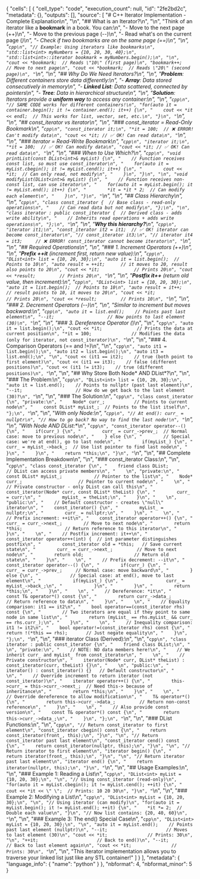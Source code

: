 {
 "cells": [
  {
   "cell_type": "code",
   "execution_count": null,
   "id": "2fe2bd2c",
   "metadata": {},
   "outputs": [],
   "source": [
    "# C++ Iterator Implementation - Complete Explanation\n",
    "\n",
    "## What is an Iterator?\n",
    "\n",
    "Think of an iterator like a **bookmark** in a book. You can:\n",
    "- Move to the next page (++)\n",
    "- Move to the previous page (--)\n",
    "- Read what's on the current page (*)\n",
    "- Check if two bookmarks are on the same page (==)\n",
    "\n",
    "```cpp\n",
    "// Example: Using iterators like bookmarks\n",
    "std::list<int> myNumbers = {10, 20, 30, 40};\n",
    "std::list<int>::iterator bookmark = myNumbers.begin();\n",
    "\n",
    "cout << *bookmark;  // Reads \"10\" (first page)\n",
    "bookmark++;         // Move to next page\n",
    "cout << *bookmark;  // Reads \"20\" (second page)\n",
    "```\n",
    "\n",
    "## Why Do We Need Iterators?\n",
    "\n",
    "**Problem**: Different containers store data differently:\n",
    "- **Array**: Data stored consecutively in memory\n",
    "- **Linked List**: Data scattered, connected by pointers\n",
    "- **Tree**: Data in hierarchical structure\n",
    "\n",
    "**Solution**: Iterators provide a **uniform way** to access any container:\n",
    "\n",
    "```cpp\n",
    "// SAME CODE works for different containers!\n",
    "for(auto it = container.begin(); it != container.end(); it++) {\n",
    "    cout << *it << endl;  // This works for list, vector, set, etc.\n",
    "}\n",
    "```\n",
    "\n",
    "## const_iterator vs iterator\n",
    "\n",
    "### const_iterator = Read-Only Bookmark\n",
    "```cpp\n",
    "const_iterator it;\n",
    "*it = 100;  // ❌ ERROR! Can't modify data\n",
    "cout << *it; // ✅ OK! Can read data\n",
    "```\n",
    "\n",
    "### iterator = Read-Write Bookmark\n",
    "```cpp\n",
    "iterator it;\n",
    "*it = 100;  // ✅ OK! Can modify data\n",
    "cout << *it; // ✅ OK! Can read data\n",
    "```\n",
    "\n",
    "### When to Use Which?\n",
    "```cpp\n",
    "void printList(const DList<int>& myList) {\n",
    "    // Function receives const list, so must use const_iterator\n",
    "    for(auto it = myList.cbegin(); it != myList.cend(); it++) {\n",
    "        cout << *it;  // Can only read, not modify\n",
    "    }\n",
    "}\n",
    "\n",
    "void modifyList(DList<int>& myList) {\n",
    "    // Function receives non-const list, can use iterator\n",
    "    for(auto it = myList.begin(); it != myList.end(); it++) {\n",
    "        *it = *it * 2;  // Can modify each element\n",
    "    }\n",
    "}\n",
    "```\n",
    "\n",
    "## Class Hierarchy\n",
    "\n",
    "```cpp\n",
    "class const_iterator {  // Base class - read-only operations\n",
    "    // Can read data but not modify\n",
    "};\n",
    "\n",
    "class iterator : public const_iterator {  // Derived class - adds write ability\n",
    "    // Inherits read operations + adds write operations\n",
    "};\n",
    "```\n",
    "\n",
    "**Why this hierarchy?**\n",
    "```cpp\n",
    "iterator it1;\n",
    "const_iterator it2 = it1;  // ✅ OK! iterator can become const_iterator\n",
    "// const_iterator it3;\n",
    "// iterator it4 = it3;     // ❌ ERROR! const_iterator cannot become iterator\n",
    "```\n",
    "\n",
    "## Required Operations\n",
    "\n",
    "### 1. Increment Operators (++)\n",
    "\n",
    "**Prefix ++it** (increment first, return new value):\n",
    "```cpp\n",
    "DList<int> list = {10, 20, 30};\n",
    "auto it = list.begin();  // Points to 10\n",
    "auto result = ++it;      // it moves to 20, result also points to 20\n",
    "cout << *it;             // Prints 20\n",
    "cout << *result;         // Prints 20\n",
    "```\n",
    "\n",
    "**Postfix it++** (return old value, then increment):\n",
    "```cpp\n",
    "DList<int> list = {10, 20, 30};\n",
    "auto it = list.begin();  // Points to 10\n",
    "auto result = it++;      // result points to 10, it moves to 20\n",
    "cout << *it;             // Prints 20\n",
    "cout << *result;         // Prints 10\n",
    "```\n",
    "\n",
    "### 2. Decrement Operators (--)\n",
    "\n",
    "Similar to increment but moves backward:\n",
    "```cpp\n",
    "auto it = list.end();    // Points past last element\n",
    "--it;                    // Now points to last element (30)\n",
    "```\n",
    "\n",
    "### 3. Dereference Operator (*)\n",
    "\n",
    "```cpp\n",
    "auto it = list.begin();\n",
    "cout << *it;             // Prints the data at current position\n",
    "*it = 100;               // Modifies the data (only for iterator, not const_iterator)\n",
    "```\n",
    "\n",
    "### 4. Comparison Operators (== and !=)\n",
    "\n",
    "```cpp\n",
    "auto it1 = list.begin();\n",
    "auto it2 = list.begin();\n",
    "auto it3 = list.end();\n",
    "\n",
    "cout << (it1 == it2);    // true (both point to first element)\n",
    "cout << (it1 == it3);    // false (different positions)\n",
    "cout << (it1 != it3);    // true (different positions)\n",
    "```\n",
    "\n",
    "## Why Store Both Node* AND DList*?\n",
    "\n",
    "### The Problem:\n",
    "```cpp\n",
    "DList<int> list = {10, 20, 30};\n",
    "auto it = list.end();    // Points to nullptr (past last element)\n",
    "--it;                    // How do we get back to the last element (30)?\n",
    "```\n",
    "\n",
    "### The Solution:\n",
    "```cpp\n",
    "class const_iterator {\n",
    "private:\n",
    "    Node* curr_;           // Points to current node\n",
    "    const DList* myList_;  // Points to the list itself\n",
    "};\n",
    "```\n",
    "\n",
    "**With only Node*:**\n",
    "```cpp\n",
    "// At end(): curr_ = nullptr\n",
    "// How to go back? No way to find the last node!\n",
    "```\n",
    "\n",
    "**With Node* AND DList*:**\n",
    "```cpp\n",
    "const_iterator operator--() {\n",
    "    if(curr_) {\n",
    "        curr_ = curr_->prev_;  // Normal case: move to previous node\n",
    "    } else {\n",
    "        // Special case: we're at end(), go to last node\n",
    "        if(myList_) {\n",
    "            curr_ = myList_->back_;  // Use list pointer to find last node\n",
    "        }\n",
    "    }\n",
    "    return *this;\n",
    "}\n",
    "```\n",
    "\n",
    "## Complete Implementation Breakdown\n",
    "\n",
    "### const_iterator Class:\n",
    "\n",
    "```cpp\n",
    "class const_iterator {\n",
    "    friend class DList;              // DList can access private members\n",
    "    \n",
    "private:\n",
    "    const DList* myList_;            // Pointer to the list\n",
    "    Node* curr_;                     // Pointer to current node\n",
    "    \n",
    "    // Private constructor - only DList can call this\n",
    "    const_iterator(Node* curr, const DList* theList) {\n",
    "        curr_ = curr;\n",
    "        myList_ = theList;\n",
    "    }\n",
    "    \n",
    "public:\n",
    "    // Default constructor - creates \"null\" iterator\n",
    "    const_iterator() {\n",
    "        myList_ = nullptr;\n",
    "        curr_ = nullptr;\n",
    "    }\n",
    "    \n",
    "    // Prefix increment: ++it\n",
    "    const_iterator operator++() {\n",
    "        curr_ = curr_->next_;        // Move to next node\n",
    "        return *this;                // Return reference to this iterator\n",
    "    }\n",
    "    \n",
    "    // Postfix increment: it++\n",
    "    const_iterator operator++(int) {  // int parameter distinguishes postfix\n",
    "        const_iterator old = *this;   // Save current state\n",
    "        curr_ = curr_->next_;         // Move to next node\n",
    "        return old;                   // Return old state\n",
    "    }\n",
    "    \n",
    "    // Prefix decrement: --it\n",
    "    const_iterator operator--() {\n",
    "        if(curr_) {\n",
    "            curr_ = curr_->prev_;     // Normal case: move backward\n",
    "        } else {\n",
    "            // Special case: at end(), move to last element\n",
    "            if(myList_) {\n",
    "                curr_ = myList_->back_;\n",
    "            }\n",
    "        }\n",
    "        return *this;\n",
    "    }\n",
    "    \n",
    "    // Dereference: *it\n",
    "    const T& operator*() const {\n",
    "        return curr_->data_;          // Return reference to data\n",
    "    }\n",
    "    \n",
    "    // Equality comparison: it1 == it2\n",
    "    bool operator==(const_iterator rhs) const {\n",
    "        // Two iterators are equal if they point to same node in same list\n",
    "        return (myList_ == rhs.myList_ && curr_ == rhs.curr_);\n",
    "    }\n",
    "    \n",
    "    // Inequality comparison: it1 != it2\n",
    "    bool operator!=(const_iterator rhs) const {\n",
    "        return !(*this == rhs);       // Just negate equality\n",
    "    }\n",
    "};\n",
    "```\n",
    "\n",
    "### iterator Class (Derived):\n",
    "\n",
    "```cpp\n",
    "class iterator : public const_iterator {\n",
    "    friend class DList;\n",
    "    \n",
    "private:\n",
    "    // NOTE: NO data members here!\n",
    "    // We inherit curr_ and myList_ from const_iterator\n",
    "    \n",
    "    // Private constructor\n",
    "    iterator(Node* curr, DList* theList) : const_iterator(curr, theList) {}\n",
    "    \n",
    "public:\n",
    "    iterator() : const_iterator() {}   // Default constructor\n",
    "    \n",
    "    // Override increment to return iterator (not const_iterator)\n",
    "    iterator operator++() {\n",
    "        this->curr_ = this->curr_->next_;  // Need this-> because of inheritance\n",
    "        return *this;\n",
    "    }\n",
    "    \n",
    "    // Override dereference to allow modification\n",
    "    T& operator*() {\n",
    "        return this->curr_->data_;         // Return non-const reference\n",
    "    }\n",
    "    \n",
    "    // Also provide const version\n",
    "    const T& operator*() const {\n",
    "        return this->curr_->data_;\n",
    "    }\n",
    "};\n",
    "```\n",
    "\n",
    "### DList Functions:\n",
    "\n",
    "```cpp\n",
    "// Return const_iterator to first element\n",
    "const_iterator cbegin() const {\n",
    "    return const_iterator(front_, this);\n",
    "}\n",
    "\n",
    "// Return const_iterator past last element\n",
    "const_iterator cend() const {\n",
    "    return const_iterator(nullptr, this);\n",
    "}\n",
    "\n",
    "// Return iterator to first element\n",
    "iterator begin() {\n",
    "    return iterator(front_, this);\n",
    "}\n",
    "\n",
    "// Return iterator past last element\n",
    "iterator end() {\n",
    "    return iterator(nullptr, this);\n",
    "}\n",
    "```\n",
    "\n",
    "## Usage Examples:\n",
    "\n",
    "### Example 1: Reading a List\n",
    "```cpp\n",
    "DList<int> myList = {10, 20, 30};\n",
    "\n",
    "// Using const_iterator (read-only)\n",
    "for(auto it = myList.cbegin(); it != myList.cend(); ++it) {\n",
    "    cout << *it << \" \";  // Prints: 10 20 30\n",
    "}\n",
    "```\n",
    "\n",
    "### Example 2: Modifying a List\n",
    "```cpp\n",
    "DList<int> myList = {10, 20, 30};\n",
    "\n",
    "// Using iterator (can modify)\n",
    "for(auto it = myList.begin(); it != myList.end(); ++it) {\n",
    "    *it *= 2;  // Double each value\n",
    "}\n",
    "// Now list contains: {20, 40, 60}\n",
    "```\n",
    "\n",
    "### Example 3: The end() Special Case\n",
    "```cpp\n",
    "DList<int> myList = {10, 20, 30};\n",
    "\n",
    "auto it = myList.end();    // Points past last element (nullptr)\n",
    "--it;                      // Moves to last element (30)\n",
    "cout << *it;               // Prints: 30\n",
    "\n",
    "++it;                      // Back to end()\n",
    "--it;                      // Back to last element again\n",
    "cout << *it;               // Prints: 30\n",
    "```\n",
    "\n",
    "This iterator implementation allows you to traverse your linked list just like any STL container!"
   ]
  }
 ],
 "metadata": {
  "language_info": {
   "name": "python"
  }
 },
 "nbformat": 4,
 "nbformat_minor": 5
}
